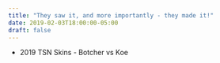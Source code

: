 ```yaml
---
title: "They saw it, and more importantly - they made it!"
date: 2019-02-03T18:00:00-05:00
draft: false
---
```

- 2019 TSN Skins - Botcher vs Koe